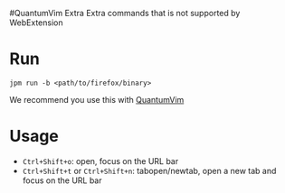 #QuantumVim Extra
Extra commands that is not supported by WebExtension

# Run
```
jpm run -b <path/to/firefox/binary>
```

We recommend you use this with [QuantumVim](https://addons.mozilla.org/zh-TW/firefox/addon/quantumvim/)

# Usage

* `Ctrl+Shift+o`: open,  focus on the URL bar
* `Ctrl+Shift+t` or `Ctrl+Shift+n`: tabopen/newtab, open a new tab and focus on the URL bar 
